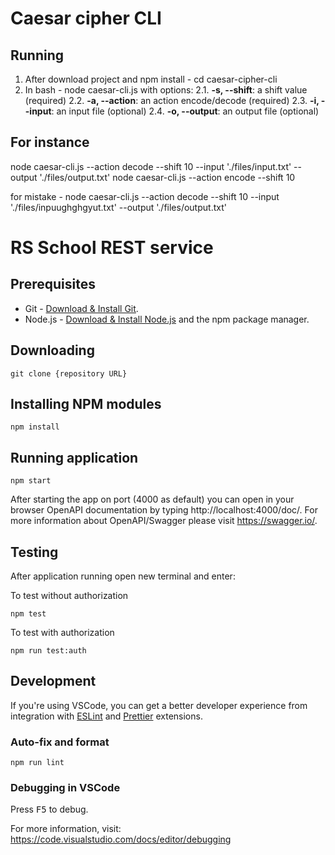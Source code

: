 # Caesar cipher CLI

## Running

1. After download project and npm install - cd caesar-cipher-cli
2. In bash - node caesar-cli.js with options:
  2.1. **-s, --shift**: a shift value (required)
  2.2. **-a, --action**: an action encode/decode (required)
  2.3. **-i, --input**: an input file (optional)
  2.4. **-o, --output**: an output file (optional)

## For instance
node caesar-cli.js --action decode --shift 10 --input './files/input.txt' --output './files/output.txt'
node caesar-cli.js --action encode --shift 10

for mistake - node caesar-cli.js --action decode --shift 10 --input './files/inpuughghgyut.txt' --output './files/output.txt'

# RS School REST service

## Prerequisites

- Git - [Download & Install Git](https://git-scm.com/downloads).
- Node.js - [Download & Install Node.js](https://nodejs.org/en/download/) and the npm package manager.

## Downloading

```
git clone {repository URL}
```

## Installing NPM modules

```
npm install
```

## Running application

```
npm start
```

After starting the app on port (4000 as default) you can open
in your browser OpenAPI documentation by typing http://localhost:4000/doc/.
For more information about OpenAPI/Swagger please visit https://swagger.io/.

## Testing

After application running open new terminal and enter:

To test without authorization

```
npm test
```

To test with authorization

```
npm run test:auth
```

## Development

If you're using VSCode, you can get a better developer experience from integration with [ESLint](https://marketplace.visualstudio.com/items?itemName=dbaeumer.vscode-eslint) and [Prettier](https://marketplace.visualstudio.com/items?itemName=esbenp.prettier-vscode) extensions.

### Auto-fix and format

```
npm run lint
```

### Debugging in VSCode

Press <kbd>F5</kbd> to debug.

For more information, visit: https://code.visualstudio.com/docs/editor/debugging
